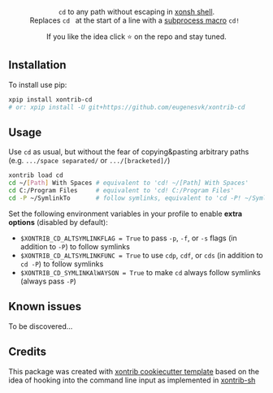 <p align="center">
<code>cd</code> to any path without escaping in <a href="https://xon.sh">xonsh shell</a>.
<br/>
Replaces <code>cd </code> at the start of a line with a <a href="https://xon.sh/tutorial_macros.html#subprocess-macros">subprocess macro</a> <code>cd! </code> 
</p>

<p align="center">  
If you like the idea click ⭐ on the repo and stay tuned.
</p>


## Installation

To install use pip:

```bash
xpip install xontrib-cd
# or: xpip install -U git+https://github.com/eugenesvk/xontrib-cd
```

## Usage

Use `cd` as usual, but without the fear of copying&pasting arbitrary paths (e.g. `.../space separated/` or `.../[bracketed]/`)

```bash
xontrib load cd
cd ~/[Path] With Spaces	# equivalent to 'cd! ~/[Path] With Spaces'
cd C:/Program Files    	# equivalent to 'cd! C:/Program Files'
cd -P ~/SymlinkTo      	# follow symlinks, equivalent to 'cd -P! ~/SymlinkTo'
```

Set the following environment variables in your profile to enable __extra options__ (disabled by default):

  - `$XONTRIB_CD_ALTSYMLINKFLAG = True` to pass `-p`, `-f`, or `-s` flags (in addition to `-P`) to follow symlinks
  - `$XONTRIB_CD_ALTSYMLINKFUNC = True` to use `cdp`, `cdf`, or `cds` (in addition to `cd -P`) to follow symlinks
  - `$XONTRIB_CD_SYMLINKAlWAYSON = True` to make `cd` always follow symlinks (always pass `-P`)

## Known issues

To be discovered...

## Credits

This package was created with [xontrib cookiecutter template](https://github.com/xonsh/xontrib-cookiecutter) based on the idea of hooking into the command line input as implemented in [xontrib-sh](https://github.com/anki-code/xontrib-sh)
